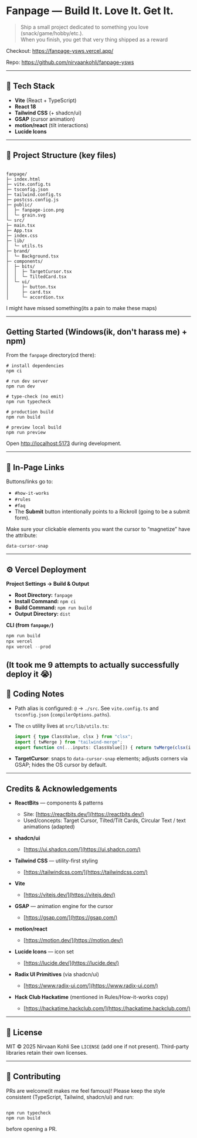 
# Fanpage — Build It. Love It. Get It.

> Ship a small project dedicated to something you love (snack/game/hobby/etc.).  
> When you finish, you get that very thing shipped as a reward

Checkout: https://fanpage-ysws.vercel.app/


Repo: https://github.com/nirvaankohli/fanpage-ysws

---

## 🧰 Tech Stack

- **Vite** (React + TypeScript)
- **React 18**
- **Tailwind CSS** (+ shadcn/ui)
- **GSAP** (cursor animation)
- **motion/react** (tilt interactions)
- **Lucide Icons**

---

## 📁 Project Structure (key files)

```

fanpage/
├─ index.html
├─ vite.config.ts
├─ tsconfig.json
├─ tailwind.config.ts
├─ postcss.config.js
├─ public/
│  ├─ fanpage-icon.png
│  └─ grain.svg
└─ src/
├─ main.tsx
├─ App.tsx
├─ index.css
├─ lib/
│  └─ utils.ts      
├─ brand/
│  └─ Background.tsx   
├─ components/
│  ├─ bits/
│  │  ├─ TargetCursor.tsx
│  │  └─ TiltedCard.tsx
│  └─ ui/
│     ├─ button.tsx
│     ├─ card.tsx
│     └─ accordion.tsx

```

I might have missed something(its a pain to make these maps)

---

## Getting Started (Windows(ik, don't harass me) + npm)

From the `fanpage` directory(cd there):

```
# install dependencies
npm ci

# run dev server
npm run dev

# type-check (no emit)
npm run typecheck

# production build
npm run build

# preview local build
npm run preview
```

Open [http://localhost:5173](http://localhost:5173) during development.

---

## 🔗 In-Page Links

Buttons/links go to:

* `#how-it-works`
* `#rules`
* `#faq`
* The **Submit** button intentionally points to a Rickroll (going to be a submit form).

Make sure your clickable elements you want the cursor to “magnetize” have the attribute:

```
data-cursor-snap
```

---

## ⚙️ Vercel Deployment

**Project Settings → Build & Output**

* **Root Directory:** `fanpage`
* **Install Command:** `npm ci`
* **Build Command:** `npm run build`
* **Output Directory:** `dist`

**CLI (from `fanpage/`)**

```powershell
npm run build
npx vercel
npx vercel --prod
```

(It took me 9 attempts to actually successfully deploy it 😭)
---

## 📝 Coding Notes

* Path alias is configured: `@` → `./src`. See `vite.config.ts` and `tsconfig.json` (`compilerOptions.paths`).

* The `cn` utility lives at `src/lib/utils.ts`:

  ```ts
  import { type ClassValue, clsx } from "clsx";
  import { twMerge } from "tailwind-merge";
  export function cn(...inputs: ClassValue[]) { return twMerge(clsx(inputs)); }
  ```

* **TargetCursor**: snaps to `data-cursor-snap` elements; adjusts corners via GSAP; hides the OS cursor by default.
---

## Credits & Acknowledgements

* **ReactBits** — components & patterns

  * Site: [https://reactbits.dev/](https://reactbits.dev/)
  * Used/concepts: Target Cursor, Tilted/Tilt Cards, Circular Text / text animations (adapted)
* **shadcn/ui** 

  * [https://ui.shadcn.com/](https://ui.shadcn.com/)
* **Tailwind CSS** — utility-first styling

  * [https://tailwindcss.com/](https://tailwindcss.com/)
* **Vite** 

  * [https://vitejs.dev/](https://vitejs.dev/)
* **GSAP** — animation engine for the cursor

  * [https://gsap.com/](https://gsap.com/)
* **motion/react**

  * [https://motion.dev/](https://motion.dev/)
* **Lucide Icons** — icon set

  * [https://lucide.dev/](https://lucide.dev/)
* **Radix UI Primitives** (via shadcn/ui)

  * [https://www.radix-ui.com/](https://www.radix-ui.com/)
* **Hack Club Hackatime** (mentioned in Rules/How-it-works copy)

  * [https://hackatime.hackclub.com/](https://hackatime.hackclub.com/)

---

## 📄 License

MIT © 2025 Nirvaan Kohli
See `LICENSE` (add one if not present). Third-party libraries retain their own licenses.

---

## 🤝 Contributing

PRs are welcome(it makes me feel famous)!
Please keep the style consistent (TypeScript, Tailwind, shadcn/ui) and run:

```

npm run typecheck
npm run build

```

before opening a PR.

